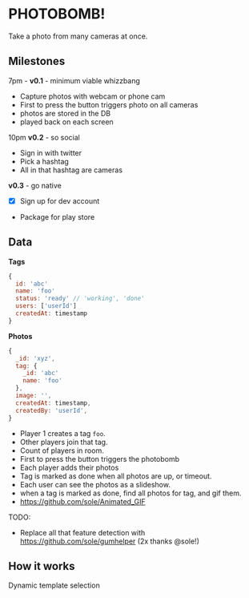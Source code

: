 # PHOTOBOMB!

Take a photo from many cameras at once.

## Milestones

7pm - **v0.1** - minimum viable whizzbang
- Capture photos with webcam or phone cam
- First to press the button triggers photo on all cameras
- photos are stored in the DB
- played back on each screen

10pm **v0.2** - so social
- Sign in with twitter
- Pick a hashtag
- All in that hashtag are cameras

**v0.3** - go native
- [x] Sign up for dev account
- Package for play store


## Data

**Tags**

```js
{
  id: 'abc'
  name: 'foo'
  status: 'ready' // 'working', 'done'
  users: ['userId']
  createdAt: timestamp
}
```

**Photos**

```js
{
  _id: 'xyz',
  tag: {
    _id: 'abc'
    name: 'foo'
  },
  image: '',
  createdAt: timestamp,
  createdBy: 'userId',
}
```

- Player 1 creates a tag `foo`.
- Other players join that tag.
- Count of players in room.
- First to press the button triggers the photobomb
- Each player adds their photos
- Tag is marked as done when all photos are up, or timeout.
- Each user can see the photos as a slideshow.
- when a tag is marked as done, find all photos for tag, and gif them.
- https://github.com/sole/Animated_GIF

TODO:

- Replace all that feature detection with https://github.com/sole/gumhelper (2x thanks @sole!)

## How it works

Dynamic template selection
